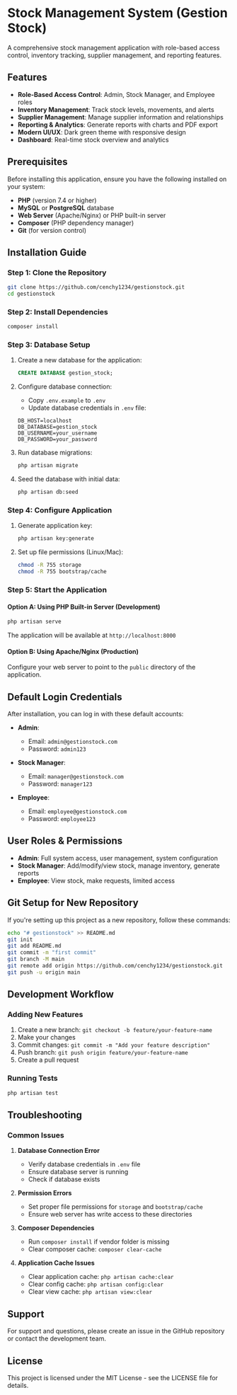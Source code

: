 # Stock Management System (Gestion Stock)

A comprehensive stock management application with role-based access control, inventory tracking, supplier management, and reporting features.

## Features

- **Role-Based Access Control**: Admin, Stock Manager, and Employee roles
- **Inventory Management**: Track stock levels, movements, and alerts
- **Supplier Management**: Manage supplier information and relationships
- **Reporting & Analytics**: Generate reports with charts and PDF export
- **Modern UI/UX**: Dark green theme with responsive design
- **Dashboard**: Real-time stock overview and analytics

## Prerequisites

Before installing this application, ensure you have the following installed on your system:

- **PHP** (version 7.4 or higher)
- **MySQL** or **PostgreSQL** database
- **Web Server** (Apache/Nginx) or PHP built-in server
- **Composer** (PHP dependency manager)
- **Git** (for version control)

## Installation Guide

### Step 1: Clone the Repository

```bash
git clone https://github.com/cenchy1234/gestionstock.git
cd gestionstock
```

### Step 2: Install Dependencies

```bash
composer install
```

### Step 3: Database Setup

1. Create a new database for the application:
   ```sql
   CREATE DATABASE gestion_stock;
   ```

2. Configure database connection:
   - Copy `.env.example` to `.env`
   - Update database credentials in `.env` file:
   ```
   DB_HOST=localhost
   DB_DATABASE=gestion_stock
   DB_USERNAME=your_username
   DB_PASSWORD=your_password
   ```

3. Run database migrations:
   ```bash
   php artisan migrate
   ```

4. Seed the database with initial data:
   ```bash
   php artisan db:seed
   ```

### Step 4: Configure Application

1. Generate application key:
   ```bash
   php artisan key:generate
   ```

2. Set up file permissions (Linux/Mac):
   ```bash
   chmod -R 755 storage
   chmod -R 755 bootstrap/cache
   ```

### Step 5: Start the Application

#### Option A: Using PHP Built-in Server (Development)
```bash
php artisan serve
```
The application will be available at `http://localhost:8000`

#### Option B: Using Apache/Nginx (Production)
Configure your web server to point to the `public` directory of the application.

## Default Login Credentials

After installation, you can log in with these default accounts:

- **Admin**: 
  - Email: `admin@gestionstock.com`
  - Password: `admin123`

- **Stock Manager**: 
  - Email: `manager@gestionstock.com`
  - Password: `manager123`

- **Employee**: 
  - Email: `employee@gestionstock.com`
  - Password: `employee123`

## User Roles & Permissions

- **Admin**: Full system access, user management, system configuration
- **Stock Manager**: Add/modify/view stock, manage inventory, generate reports
- **Employee**: View stock, make requests, limited access

## Git Setup for New Repository

If you're setting up this project as a new repository, follow these commands:

```bash
echo "# gestionstock" >> README.md
git init
git add README.md
git commit -m "first commit"
git branch -M main
git remote add origin https://github.com/cenchy1234/gestionstock.git
git push -u origin main
```

## Development Workflow

### Adding New Features
1. Create a new branch: `git checkout -b feature/your-feature-name`
2. Make your changes
3. Commit changes: `git commit -m "Add your feature description"`
4. Push branch: `git push origin feature/your-feature-name`
5. Create a pull request

### Running Tests
```bash
php artisan test
```

## Troubleshooting

### Common Issues

1. **Database Connection Error**
   - Verify database credentials in `.env` file
   - Ensure database server is running
   - Check if database exists

2. **Permission Errors**
   - Set proper file permissions for `storage` and `bootstrap/cache`
   - Ensure web server has write access to these directories

3. **Composer Dependencies**
   - Run `composer install` if vendor folder is missing
   - Clear composer cache: `composer clear-cache`

4. **Application Cache Issues**
   - Clear application cache: `php artisan cache:clear`
   - Clear config cache: `php artisan config:clear`
   - Clear view cache: `php artisan view:clear`

## Support

For support and questions, please create an issue in the GitHub repository or contact the development team.

## License

This project is licensed under the MIT License - see the LICENSE file for details.
